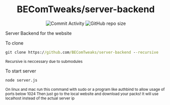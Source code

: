 <div align="center">

# BEComTweaks/server-backend

![Commit Activity](https://img.shields.io/github/commit-activity/w/BEComTweaks/server-backend?style=for-the-badge&label=Commits&color=purple)
![GitHub repo size](https://img.shields.io/github/repo-size/BEComTweaks/server-backend?style=for-the-badge&label=Size&color=pink)
</div>

Server Backend for the website

To clone
```cmd
git clone https://github.com/BEComTweaks/server-backend --recursive
```
<sub> Recursive is neccessary due to submodules</sub>

To start server
```cmd
node server.js
```
<sub> On linux and mac run this command with sudo or a program like authbind to allow usage of ports below 1024
Then just go to the local website and download your packs! It will use localhost instead of the actual server ip
